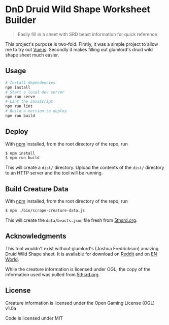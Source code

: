 # DnD Druid Wild Shape Worksheet Builder

> Easily fill in a sheet with SRD beast information for quick reference

This project's purpose is two-fold. Firstly, it was a simple project to allow me to try out [Vue.js](https://vuejs.org/).
Secondly it makes filling out glumlord's druid wild shape sheet much easier.

## Usage

```bash
# Install dependencies
npm install
# Start a local dev server
npm run serve
# Lint the JavaScript
npm run lint
# Build a version to deploy
npm run build
```

## Deploy

With [npm](https://npmjs.org/) installed, from the root directory of the repo, run

```bash
$ npm install
$ npm run build
```

This will create a `dist/` directory. Upload the contents of the `dist/` directory to an HTTP server and the tool will be running.

## Build Creature Data

With [npm](https://npmjs.org/) installed, from the root directory of the repo, run

```bash
$ npm ./bin/scrape-creature-data.js
```

This will create the `data/beasts.json` file fresh from [5thsrd.org](https://5thsrd.org).

## Acknowledgments

This tool wouldn't exist without glumlord's (Joshua Fredrickson) amazing Druid Wild Shape sheet.
It is available for download on [Reddit](https://www.reddit.com/r/dndnext/comments/35vtyv/druid_wildshape_reference_sheet_is_there_a/) 
and on [EN World](http://www.enworld.org/forum/rpgdownloads.php?do=download&downloadid=1266).

While the creature information is licensed under OGL, the copy of the information used was pulled from [5thsrd.org](https://5thsrd.org).

## License

Creature information is licensed under the Open Gaming License (OGL) v1.0a

Code is licensed under MIT